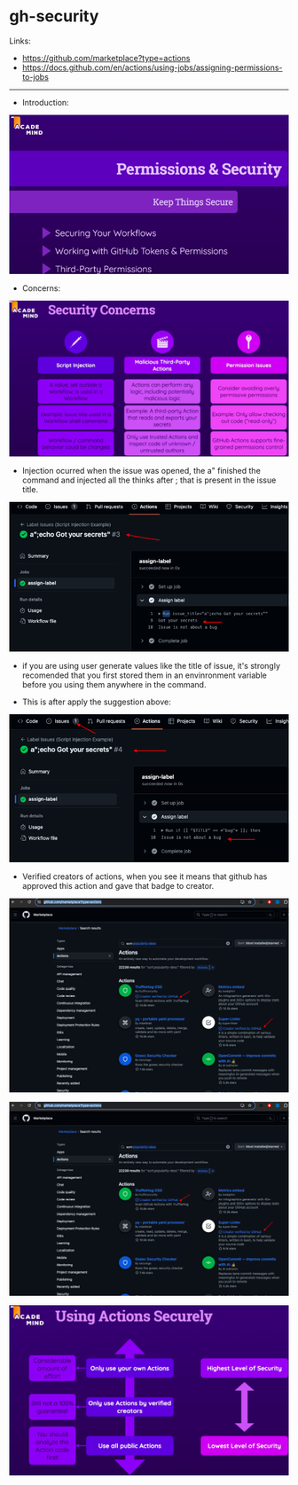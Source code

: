 # gh-security

Links:
- https://github.com/marketplace?type=actions
- https://docs.github.com/en/actions/using-jobs/assigning-permissions-to-jobs

---

- Introduction:

![](readme-images/security-permissions.png?raw=true)

- Concerns:

![](readme-images/security-concerns.png?raw=true)

- Injection ocurred when the issue was opened, the a" finished the command and injected all the thinks after ; that is present in the issue title.

![](readme-images/injection.png?raw=true)

- if you are using user generate values like the title of issue, it's strongly recomended that you first stored them in an envinronment variable before you using them anywhere in the command.

- This is after apply the suggestion above:

![](readme-images/injection-not-efective.png?raw=true)

- Verified creators of actions, when you see it means that github has approved this action and gave that badge to creator.

![](readme-images/verified-creators-actions.png?raw=true)

![](readme-images/verified-creators-actions.png?raw=true)

![](readme-images/using-actions-securely.png?raw=true)